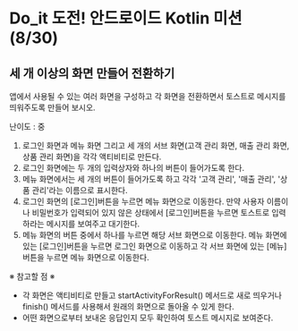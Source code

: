 # Do_it 도전! 안드로이드 Kotlin 미션 (8/30)

## 세 개 이상의 화면 만들어 전환하기

앱에서 사용될 수 있는 여러 화면을 구성하고 각 화면을 전환하면서 토스트로 메시지를 띄워주도록 만들어 보시오.

난이도 : 중


1. 로그인 화면과 메뉴 화면 그리고 세 개의 서브 화면(고객 관리 화면, 매출 관리 화면, 상품 관리 화면)을 각각 액티비티로 만든다.
2. 로그인 화면에는 두 개의 입력상자와 하나의 버튼이 들어가도록 한다.
3. 메뉴 화면에서는 세 개의 버튼이 들어가도록 하고 각각 '고객 관리', '매출 관리', '상품 관리'라는 이름으로 표시한다.
4. 로그인 화면의 [로그인]버튼을 누르면 메뉴 화면으로 이동한다. 만약 사용자 이름이나 비밀번호가 입력되어 있지 않은 상태에서 [로그인]버튼을 누르면 토스트로 입력하라는 메시지를 보여주고 대기한다.
5. 메뉴 화면의 버튼 중에서 하나를 누르면 해당 서브 화면으로 이동한다. 메뉴 화면에 있는 [로그인]버튼을 누르면 로그인 화면으로 이동하고 각 서브 화면에 있는 [메뉴] 버튼을 누르면 메뉴 화면으로 이동한다.

※ 참고할 점 ※

* 각 화면은 액티비티로 만들고 startActivityForResult() 메서드로 새로 띄우거나 finish() 메서드를 사용해서 원래의 화면으로 돌아올 수 있게 한다.
* 어떤 화면으로부터 보내온 응답인지 모두 확인하여 토스트 메시지로 보여준다.

